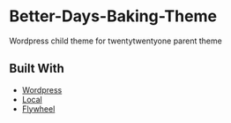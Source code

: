 # Better-Days-Baking-Theme
Wordpress child theme for twentytwentyone parent theme

## Built With
* [Wordpress](https://wordpress.org/support/category/getting-started/)
* [Local](https://localwp.com/)
* [Flywheel](https://getflywheel.com/)
